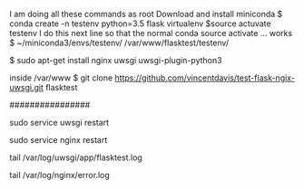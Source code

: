 I am doing all these commands as root
Download and install miniconda
$ conda create -n testenv python=3.5 flask virtualenv
$source actuvate testenv
I do this next line so that the normal conda source activate ... works
$ ~/miniconda3/envs/testenv/ /var/www/flasktest/testenv/


$ sudo apt-get install nginx uwsgi uwsgi-plugin-python3

inside /var/www
$ git clone https://github.com/vincentdavis/test-flask-ngix-uwsgi.git flasktest

################

sudo service uwsgi restart

sudo service nginx restart

tail /var/log/uwsgi/app/flasktest.log

tail /var/log/nginx/error.log
